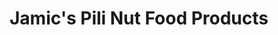 ---
title: "Jamic's Pili Nut Food Products"
url: /nabua/jamics-pili-nut-food-products/
shop: Dorfladen
---